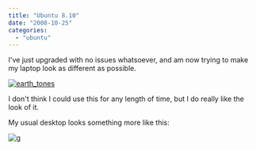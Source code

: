 ```yaml
---
title: "Ubuntu 8.10"
date: "2008-10-25"
categories: 
  - "ubuntu"
---
```


I've just upgraded with no issues whatsoever, and am now trying to make my laptop look as different as possible.

 [![earth_tones](images/earth_tones-1.png "earth_tones")](http://slave27.local/andy/wp-content/uploads/sites/2/2008/10/earth_tones-1.png) 

I don't think I could use this for any length of time, but I do really like the look of it.

My usual desktop looks something more like this:

[![g](images/g-1.png "g")](http://slave27.local/andy/wp-content/uploads/sites/2/2008/10/g-1.png)
